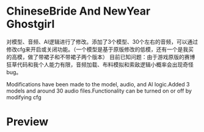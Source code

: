 # ChineseBride And NewYear Ghostgirl

对模型、音频、AI逻辑进行了修改。添加了3个模型、30个左右的音频，可以通过修改cfg来开启或关闭功能。（一个模型是基于原版修改的低模，还有一个是我买的高模，做了带裙子和不带裙子两个版本）
目前已知问题：由于游戏原版的赛博狂草代码和我个人能力有限，音频加载、布料模拟和索敌逻辑小概率会出现奇怪bug。

Modifications have been made to the model, audio, and AI logic.Added 3 models and around 30 audio files.Functionality can be turned on or off by modifying cfg

# Preview


